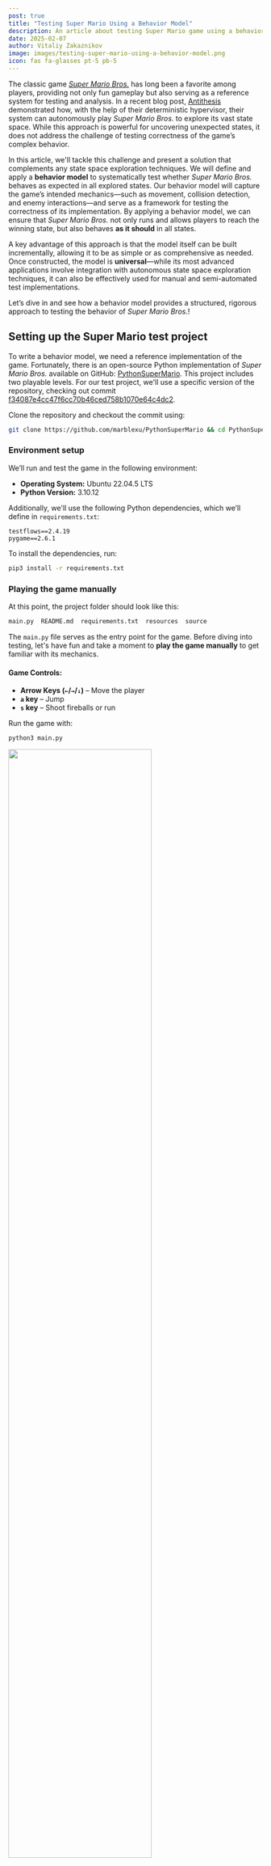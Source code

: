 ```yaml
---
post: true
title: "Testing Super Mario Using a Behavior Model"
description: An article about testing Super Mario game using a behavior model. 
date: 2025-02-07
author: Vitaliy Zakaznikov
image: images/testing-super-mario-using-a-behavior-model.png
icon: fas fa-glasses pt-5 pb-5
---
```


The classic game [*Super Mario Bros.*](https://en.wikipedia.org/wiki/Super_Mario_Bros.) has long been a favorite among players, providing not only fun gameplay but also serving as a reference system for testing and analysis. In a recent blog post, [Antithesis](https://antithesis.com/blog/sdtalk/) demonstrated how, with the help of their deterministic hypervisor, their system can autonomously play *Super Mario Bros.* to explore its vast state space. While this approach is powerful for uncovering unexpected states, it does not address the challenge of testing correctness of the game’s complex behavior.  

In this article, we'll tackle this challenge and present a solution that complements any state space exploration techniques. We will define and apply a **behavior model** to systematically test whether *Super Mario Bros.* behaves as expected in all explored states. Our behavior model will capture the game’s intended mechanics—such as movement, collision detection, and enemy interactions—and serve as a framework for testing the correctness of its implementation. By applying a behavior model, we can ensure that *Super Mario Bros.* not only runs and allows players to reach the winning state, but also behaves **as it should** in all states.<!-- more -->  

A key advantage of this approach is that the model itself can be built incrementally, allowing it to be as simple or as comprehensive as needed. Once constructed, the model is **universal**—while its most advanced applications involve integration with autonomous state space exploration techniques, it can also be effectively used for manual and semi-automated test implementations.  

Let’s dive in and see how a behavior model provides a structured, rigorous approach to testing the behavior of *Super Mario Bros.*!

## Setting up the Super Mario test project

To write a behavior model, we need a reference implementation of the game. Fortunately, there is an open-source Python implementation of *Super Mario Bros.* available on GitHub: [PythonSuperMario](https://github.com/marblexu/PythonSuperMario). This project includes two playable levels. For our test project, we'll use a specific version of the repository, checking out commit [f34087e4cc47f6cc70b46ced758b1070e64c4dc2](https://github.com/marblexu/PythonSuperMario/commit/f34087e4cc47f6cc70b46ced758b1070e64c4dc2).

Clone the repository and checkout the commit using:

```bash
git clone https://github.com/marblexu/PythonSuperMario && cd PythonSuperMario && git checkout f34087e4cc47f6cc70b46ced758b1070e64c4dc2
```

### Environment setup

We’ll run and test the game in the following environment:

- **Operating System:** Ubuntu 22.04.5 LTS
- **Python Version:** 3.10.12

Additionally, we'll use the following Python dependencies, which we’ll define in `requirements.txt`:

```text
testflows==2.4.19
pygame==2.6.1
```

To install the dependencies, run:

```bash
pip3 install -r requirements.txt
```

### Playing the game manually

At this point, the project folder should look like this:

```bash
main.py  README.md  requirements.txt  resources  source
```

The `main.py` file serves as the entry point for the game. Before diving into testing, let's have fun and take a moment to **play the game manually** to get familiar with its mechanics.

#### **Game Controls:**
- **Arrow Keys (`←`/`→`/`↓`)** – Move the player  
- **`a` key** – Jump  
- **`s` key** – Shoot fireballs or run  

Run the game with:

```bash
python3 main.py
```

<div class="text-center">
<img style="width: 75%" src="/images/testing-super-mario-using-a-behavior-model-pic-1.gif">
<div class="text-secondary text-bold"><br>Super Mario: Playing the game manually</div>
</div><br>
